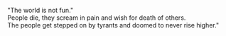 "The world is not fun."  
People die, they scream in pain and wish for death of others.  
The people get stepped on by tyrants and doomed to never rise higher."